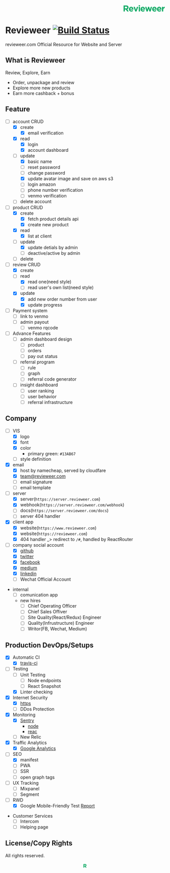 <div align="right">
    <img height='20px' src='https://raw.githubusercontent.com/revieweer/branding/master/logos/revieweer-long.png'/>
</div>

# Revieweer [![Build Status](https://travis-ci.com/amazingandyyy/revieweer.svg?token=C7NJ8bT8vb8dmq7fMDsa&branch=master)](https://travis-ci.com/amazingandyyy/revieweer)

revieweer.com Official Resource for Website and Server

## What is Revieweer

Review, Explore, Earn

- Order, unpackage and review
- Explore more new products
- Earn more cashback + bonus

## Feature

- [ ] account CRUD
  - [x] create
    - [x] email verification
  - [x] read
    - [x] login
    - [x] account dashboard
  - [ ] update
    - [x] basic name
    - [ ] reset password
    - [ ] change password
    - [x] update avatar image and save on aws s3
    - [ ] login amazon
    - [ ] phone number verification
    - [ ] venmo verification
  - [ ] delete account
- [ ] product CRUD
  - [x] create
    - [x] fetch product details api
    - [x] create new product
  - [x] read
    - [x] list at client
  - [ ] update
    - [x] update detials by admin
    - [ ] deactive/active by admin
  - [ ] delete
- [ ] review CRUD
  - [x] create
  - [ ] read
    - [x] read one(need style)
    - [ ] read user's own list(need style)
  - [x] update
    - [x] add new order number from user
    - [x] update progress
- [ ] Payment system
  - [ ] link to venmo
  - [ ] admin payout
    - [ ] venmo rqcode
- [ ] Advance Features
  - [ ] admin dashboard design
    - [ ] product
    - [ ] orders
    - [ ] pay out status
  - [ ] referral program
    - [ ] rule
    - [ ] graph
    - [ ] referral code generator
  - [ ] insight dashboard
    - [ ] user ranking
    - [ ] user behavior
    - [ ] referral infrastructure

## Company

- [ ] VIS
  - [x] logo
  - [x] font
  - [x] color
    - primary green: `#13AB67`
  - [ ] style definition
- [x] email
  - [x] host by namecheap, served by cloudfare
  - [x] team@revieweer.com
  - [ ] email signature
  - [ ] email template
- [ ] server
  - [x] server(`https://server.revieweer.com`)
  - [x] webhook(`https://server.revieweer.com/webhook`)
  - [ ] docs(`https://server.revieweer.com/docs`)
  - [ ] server 404 handler
- [x] client app
  - [x] website(`https://www.revieweer.com`)
  - [x] website(`https://revieweer.com`)
  - [x] 404 handler _> redirect to `/#`, handled by ReactRouter
- [ ] company social account
  - [x] [github](https://github.com/revieweer)
  - [x] [twitter](https://twitter.com/revieweer_team)
  - [x] [facebook](https://facebook.com/revieweer)
  - [x] [medium](https://medium.com/revieweer)
  - [x] [linkedin](https://www.linkedin.com/company/revieweer/)
  - [ ] Wechat Official Account
- internal
  - [ ] comunication app
  - new hires
    - [ ] Chief Operating Officer
    - [ ] Chief Sales Offiver
    - [ ] Site Quality(React/Redux) Engineer
    - [ ] Quality(Infrustructure) Engineer
    - [ ] Writor(FB, Wechat, Medium)

## Production DevOps/Setups

- [x] Automatic CI
  - [x] [travis-ci](https://travis-ci.com/amazingandyyy/revieweer)
- [ ] Testing
  - [ ] Unit Testing
    - [ ] Node endpoints
    - [ ] React Snapshot
  - [x] Linter checking
- [x] Internet Security
  - [x] [https](https://www.cloudflare.com/a/overview/revieweer.com)
  - [ ] DDos Protection
- [x] Monitoring
  - [x] [Sentry](https://sentry.io/revieweer/)
    - [node](https://sentry.io/revieweer/express/)
    - [reac](https://sentry.io/revieweer/react-0v/)
  - [ ] New Relic
- [x] Traffic Analytics
  - [x] [Google Analytics](https://analytics.google.com/analytics/web/#realtime/rt-overview/a97391318w170557385p170363690/)
- [ ] SEO
  - [x] manifest
  - [ ] PWA
  - [ ] SSR
  - [ ] open graph tags
- [ ] UX Tracking
  - [ ] Mixpanel
  - [ ] Segment
- [ ] RWD
  - [x] Google Mobile-Friendly Test [Report](https://search.google.com/test/mobile-friendly?id=vCXMGoCZL5l9phVAeNg_Nw)
- Customer Services
  - [ ] Intercom
  - [ ] Helping page

## License/Copy Rights

All rights reserved.

<div align="center">
    <img height='20px' src='https://raw.githubusercontent.com/revieweer/branding/master/logos/revieweer-r-144.png'/>
</div>